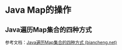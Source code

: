 # Java Map的操作

## Java遍历Map集合的四种方式

参考文档：[Java遍历Map集合的四种方式 (biancheng.net)](http://c.biancheng.net/view/6872.html)

## 